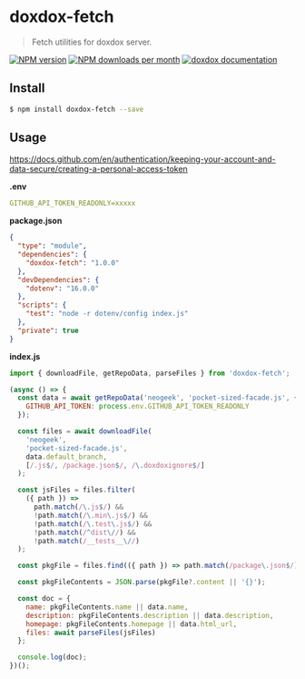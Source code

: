 # doxdox-fetch

> Fetch utilities for doxdox server.

[![NPM version](https://img.shields.io/npm/v/doxdox-fetch?style=flat-square)](https://www.npmjs.org/package/doxdox-fetch)
[![NPM downloads per month](https://img.shields.io/npm/dm/doxdox-fetch?style=flat-square)](https://www.npmjs.org/package/doxdox-fetch)
[![doxdox documentation](https://img.shields.io/badge/doxdox-documentation-%23E85E95?style=flat-square)](https://doxdox.org)

## Install

```bash
$ npm install doxdox-fetch --save
```

## Usage

<https://docs.github.com/en/authentication/keeping-your-account-and-data-secure/creating-a-personal-access-token>

**.env**

```yaml
GITHUB_API_TOKEN_READONLY=xxxxx
```

**package.json**

```json
{
  "type": "module",
  "dependencies": {
    "doxdox-fetch": "1.0.0"
  },
  "devDependencies": {
    "dotenv": "16.0.0"
  },
  "scripts": {
    "test": "node -r dotenv/config index.js"
  },
  "private": true
}
```

**index.js**

```javascript
import { downloadFile, getRepoData, parseFiles } from 'doxdox-fetch';

(async () => {
  const data = await getRepoData('neogeek', 'pocket-sized-facade.js', {
    GITHUB_API_TOKEN: process.env.GITHUB_API_TOKEN_READONLY
  });

  const files = await downloadFile(
    'neogeek',
    'pocket-sized-facade.js',
    data.default_branch,
    [/.js$/, /package.json$/, /\.doxdoxignore$/]
  );

  const jsFiles = files.filter(
    ({ path }) =>
      path.match(/\.js$/) &&
      !path.match(/\.min\.js$/) &&
      !path.match(/\.test\.js$/) &&
      !path.match(/^dist\//) &&
      !path.match(/__tests__\//)
  );

  const pkgFile = files.find(({ path }) => path.match(/package\.json$/));

  const pkgFileContents = JSON.parse(pkgFile?.content || '{}');

  const doc = {
    name: pkgFileContents.name || data.name,
    description: pkgFileContents.description || data.description,
    homepage: pkgFileContents.homepage || data.html_url,
    files: await parseFiles(jsFiles)
  };

  console.log(doc);
})();
```

